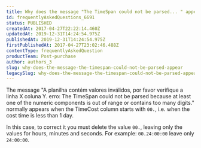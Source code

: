 ```yaml
---
title: Why does the message "The TimeSpan could not be parsed... " appear when importing the shipping worksheet?
id: frequentlyAskedQuestions_6691
status: PUBLISHED
createdAt: 2017-04-27T22:22:14.460Z
updatedAt: 2019-12-31T14:24:54.975Z
publishedAt: 2019-12-31T14:24:54.975Z
firstPublishedAt: 2017-04-27T23:02:46.488Z
contentType: frequentlyAskedQuestion
productTeam: Post-purchase
author: authors_3
slug: why-does-the-message-the-timespan-could-not-be-parsed-appear
legacySlug: why-does-the-message-the-timespan-could-not-be-parsed-appear
---
```


The message "A planilha contém valores inválidos, por favor verifique a linha X coluna Y. erro: The TimeSpan could not be parsed because at least one of the numeric components is out of range or contains too many digits." normally appears when the TimeCost column starts with `00.`, i.e. when the cost time is less than 1 day.

In this case, to correct it you must delete the value `00.`, leaving only the values for hours, minutes and seconds. For example: `00.24:00:00` leave only `24:00:00`.
